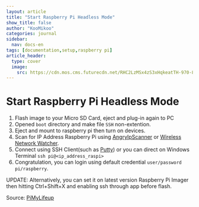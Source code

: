 ```yaml
---
layout: article
title: "Start Raspberry Pi Headless Mode"
show_title: false
author: "KooMikoo"
categories: journal
sidebar:
  nav: docs-en
tags: [documentation,setup,raspberry pi]
article_header:
  type: cover
  image:
    src: https://cdn.mos.cms.futurecdn.net/RHC2LzMSx4zS3xHqkeatTH-970-80.png
---
```

# Start Raspberry Pi Headless Mode
1. Flash image to your Micro SD Card, eject and plug-in again to PC
2. Opened `boot` directory and make file `SSH` non-extention.
3. Eject and mount to raspberry pi then turn on devices.
4. Scan for IP Address Raspberry Pi using [AngryIpScanner](https://angryip.org/download/#windows) or [Wireless Network Watcher](https://www.nirsoft.net/utils/wireless_network_watcher.html).
5. Connect using SSH Client(such as [Putty](https://www.putty.org/)) or you can direct on Windows Terminal ```ssh pi@<ip_address_raspi>```
6. Congratulation, you can login using default credential `user/password` `pi/raspberry`.

UPDATE:
Alternatively, you can set it on latest version Raspberry Pi Imager then hitting Ctrl+Shift+X and enabling ssh through app before flash.

Source: [PiMyLifeup](https://pimylifeup.com/raspberry-pi-enable-ssh-boot/)

